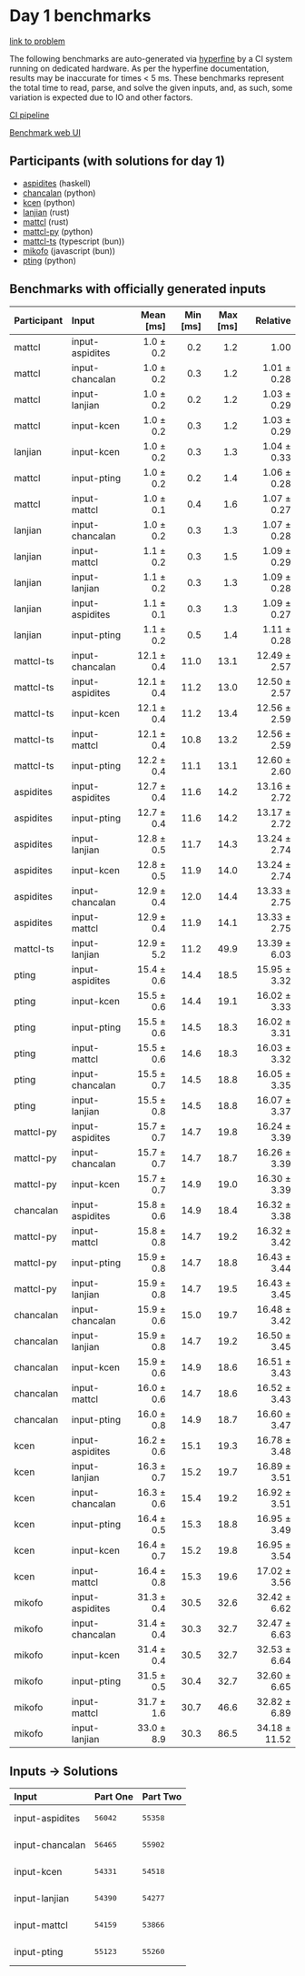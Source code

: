 # Day 1 benchmarks

[link to problem](https://adventofcode.com/2023/day/1)

The following benchmarks are auto-generated via
[hyperfine](https://github.com/sharkdp/hyperfine) by a CI system running on
dedicated hardware. As per the hyperfine documentation, results may be
inaccurate for times < 5 ms. These benchmarks represent the total time to read,
parse, and solve the given inputs, and, as such, some variation is expected due
to IO and other factors.

[CI pipeline](http://ci.papercode.net:8080/teams/main/pipelines/aoc2023)

[Benchmark web UI](https://aoc.ancalagon.black)


## Participants (with solutions for day 1)

- [aspidites](https://github.com/aspidites/aoc2023) (haskell)
- [chancalan](https://github.com/chancalan/aoc2023) (python)
- [kcen](https://github.com/kcen/aoc2023) (python)
- [lanjian](https://github.com/lanjian/aoc-2023) (rust)
- [mattcl](https://github.com/mattcl/aoc2023) (rust)
- [mattcl-py](https://github.com/mattcl/aoc2023-py) (python)
- [mattcl-ts](https://github.com/mattcl/aoc2023-js) (typescript (bun))
- [mikofo](https://github.com/mikofo/advent-of-code-2023) (javascript (bun))
- [pting](https://github.com/pting/aoc2023) (python)


## Benchmarks with officially generated inputs

| Participant | Input | Mean [ms] | Min [ms] | Max [ms] | Relative |
|:---|:---|---:|---:|---:|---:|
| mattcl | input-aspidites | 1.0 ± 0.2 | 0.2 | 1.2 | 1.00 |
| mattcl | input-chancalan | 1.0 ± 0.2 | 0.3 | 1.2 | 1.01 ± 0.28 |
| mattcl | input-lanjian | 1.0 ± 0.2 | 0.2 | 1.2 | 1.03 ± 0.29 |
| mattcl | input-kcen | 1.0 ± 0.2 | 0.3 | 1.2 | 1.03 ± 0.29 |
| lanjian | input-kcen | 1.0 ± 0.2 | 0.3 | 1.3 | 1.04 ± 0.33 |
| mattcl | input-pting | 1.0 ± 0.2 | 0.2 | 1.4 | 1.06 ± 0.28 |
| mattcl | input-mattcl | 1.0 ± 0.1 | 0.4 | 1.6 | 1.07 ± 0.27 |
| lanjian | input-chancalan | 1.0 ± 0.2 | 0.3 | 1.3 | 1.07 ± 0.28 |
| lanjian | input-mattcl | 1.1 ± 0.2 | 0.3 | 1.5 | 1.09 ± 0.29 |
| lanjian | input-lanjian | 1.1 ± 0.2 | 0.3 | 1.3 | 1.09 ± 0.28 |
| lanjian | input-aspidites | 1.1 ± 0.1 | 0.3 | 1.3 | 1.09 ± 0.27 |
| lanjian | input-pting | 1.1 ± 0.2 | 0.5 | 1.4 | 1.11 ± 0.28 |
| mattcl-ts | input-chancalan | 12.1 ± 0.4 | 11.0 | 13.1 | 12.49 ± 2.57 |
| mattcl-ts | input-aspidites | 12.1 ± 0.4 | 11.2 | 13.0 | 12.50 ± 2.57 |
| mattcl-ts | input-kcen | 12.1 ± 0.4 | 11.2 | 13.4 | 12.56 ± 2.59 |
| mattcl-ts | input-mattcl | 12.1 ± 0.4 | 10.8 | 13.2 | 12.56 ± 2.59 |
| mattcl-ts | input-pting | 12.2 ± 0.4 | 11.1 | 13.1 | 12.60 ± 2.60 |
| aspidites | input-aspidites | 12.7 ± 0.4 | 11.6 | 14.2 | 13.16 ± 2.72 |
| aspidites | input-pting | 12.7 ± 0.4 | 11.6 | 14.2 | 13.17 ± 2.72 |
| aspidites | input-lanjian | 12.8 ± 0.5 | 11.7 | 14.3 | 13.24 ± 2.74 |
| aspidites | input-kcen | 12.8 ± 0.5 | 11.9 | 14.0 | 13.24 ± 2.74 |
| aspidites | input-chancalan | 12.9 ± 0.4 | 12.0 | 14.4 | 13.33 ± 2.75 |
| aspidites | input-mattcl | 12.9 ± 0.4 | 11.9 | 14.1 | 13.33 ± 2.75 |
| mattcl-ts | input-lanjian | 12.9 ± 5.2 | 11.2 | 49.9 | 13.39 ± 6.03 |
| pting | input-aspidites | 15.4 ± 0.6 | 14.4 | 18.5 | 15.95 ± 3.32 |
| pting | input-kcen | 15.5 ± 0.6 | 14.4 | 19.1 | 16.02 ± 3.33 |
| pting | input-pting | 15.5 ± 0.6 | 14.5 | 18.3 | 16.02 ± 3.31 |
| pting | input-mattcl | 15.5 ± 0.6 | 14.6 | 18.3 | 16.03 ± 3.32 |
| pting | input-chancalan | 15.5 ± 0.7 | 14.5 | 18.8 | 16.05 ± 3.35 |
| pting | input-lanjian | 15.5 ± 0.8 | 14.5 | 18.8 | 16.07 ± 3.37 |
| mattcl-py | input-aspidites | 15.7 ± 0.7 | 14.7 | 19.8 | 16.24 ± 3.39 |
| mattcl-py | input-chancalan | 15.7 ± 0.7 | 14.7 | 18.7 | 16.26 ± 3.39 |
| mattcl-py | input-kcen | 15.7 ± 0.7 | 14.9 | 19.0 | 16.30 ± 3.39 |
| chancalan | input-aspidites | 15.8 ± 0.6 | 14.9 | 18.4 | 16.32 ± 3.38 |
| mattcl-py | input-mattcl | 15.8 ± 0.8 | 14.7 | 19.2 | 16.32 ± 3.42 |
| mattcl-py | input-pting | 15.9 ± 0.8 | 14.7 | 18.8 | 16.43 ± 3.44 |
| mattcl-py | input-lanjian | 15.9 ± 0.8 | 14.7 | 19.5 | 16.43 ± 3.45 |
| chancalan | input-chancalan | 15.9 ± 0.6 | 15.0 | 19.7 | 16.48 ± 3.42 |
| chancalan | input-lanjian | 15.9 ± 0.8 | 14.7 | 19.2 | 16.50 ± 3.45 |
| chancalan | input-kcen | 15.9 ± 0.6 | 14.9 | 18.6 | 16.51 ± 3.43 |
| chancalan | input-mattcl | 16.0 ± 0.6 | 14.7 | 18.6 | 16.52 ± 3.43 |
| chancalan | input-pting | 16.0 ± 0.8 | 14.9 | 18.7 | 16.60 ± 3.47 |
| kcen | input-aspidites | 16.2 ± 0.6 | 15.1 | 19.3 | 16.78 ± 3.48 |
| kcen | input-lanjian | 16.3 ± 0.7 | 15.2 | 19.7 | 16.89 ± 3.51 |
| kcen | input-chancalan | 16.3 ± 0.6 | 15.4 | 19.2 | 16.92 ± 3.51 |
| kcen | input-pting | 16.4 ± 0.5 | 15.3 | 18.8 | 16.95 ± 3.49 |
| kcen | input-kcen | 16.4 ± 0.7 | 15.2 | 19.8 | 16.95 ± 3.54 |
| kcen | input-mattcl | 16.4 ± 0.8 | 15.3 | 19.6 | 17.02 ± 3.56 |
| mikofo | input-aspidites | 31.3 ± 0.4 | 30.5 | 32.6 | 32.42 ± 6.62 |
| mikofo | input-chancalan | 31.4 ± 0.4 | 30.3 | 32.7 | 32.47 ± 6.63 |
| mikofo | input-kcen | 31.4 ± 0.4 | 30.5 | 32.7 | 32.53 ± 6.64 |
| mikofo | input-pting | 31.5 ± 0.5 | 30.4 | 32.7 | 32.60 ± 6.65 |
| mikofo | input-mattcl | 31.7 ± 1.6 | 30.7 | 46.6 | 32.82 ± 6.89 |
| mikofo | input-lanjian | 33.0 ± 8.9 | 30.3 | 86.5 | 34.18 ± 11.52 |


## Inputs -> Solutions

| Input | Part One | Part Two |
|:---|:---|:---|
|input-aspidites|<pre>56042</pre>|<pre>55358</pre>|
|input-chancalan|<pre>56465</pre>|<pre>55902</pre>|
|input-kcen|<pre>54331</pre>|<pre>54518</pre>|
|input-lanjian|<pre>54390</pre>|<pre>54277</pre>|
|input-mattcl|<pre>54159</pre>|<pre>53866</pre>|
|input-pting|<pre>55123</pre>|<pre>55260</pre>|